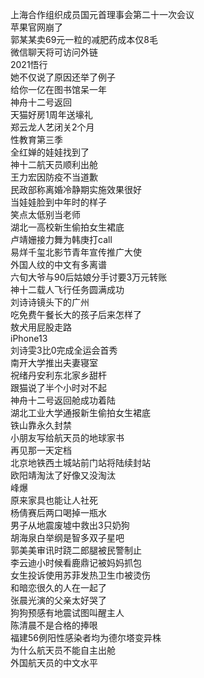上海合作组织成员国元首理事会第二十一次会议  
苹果官网崩了  
郭某某卖69元一粒的减肥药成本仅8毛  
微信聊天将可访问外链  
2021悟行  
她不仅说了原因还举了例子  
给你一亿在图书馆呆一年  
神舟十二号返回  
天猫好房1周年送壕礼  
郑云龙人艺闭关2个月  
性教育第三季  
全红婵的娃娃找到了  
神十二航天员顺利出舱  
王力宏因防疫不当道歉  
民政部称离婚冷静期实施效果很好  
当娃娃脸到中年时的样子  
笑点太低别当老师  
湖北一高校新生偷拍女生裙底  
卢靖姗接力舞为韩庚打call  
易烊千玺北影节青年宣传推广大使  
外国人纹的中文有多离谱  
六旬大爷与90后姑娘分手讨要3万元转账  
神十二载人飞行任务圆满成功  
刘诗诗镜头下的广州  
吃免费午餐长大的孩子后来怎样了  
敖犬用屁股走路  
iPhone13  
刘诗雯3比0完成全运会首秀  
南开大学推出夫妻寝室  
祝绪丹安利东北家乡甜杆  
跟猫说了半个小时对不起  
神舟十二号返回舱成功着陆  
湖北工业大学通报新生偷拍女生裙底  
铁山靠永久封禁  
小朋友写给航天员的地球家书  
再见那一天定档  
北京地铁西土城站前门站将陆续封站  
欧阳靖淘汰了好像又没淘汰  
峰爆  
原来家具也能让人社死  
杨倩赛后两口喝掉一瓶水  
男子从地震废墟中救出3只奶狗  
胡海泉白举纲是智多双子星吧  
郭美美审讯时跷二郎腿被民警制止  
李云迪小时候看鹿鼎记被妈妈抓包  
女生投诉使用苏菲发热卫生巾被烫伤  
和暗恋很久的人在一起了  
张晨光演的父亲太好哭了  
狗狗预感有地震试图叫醒主人  
陈清晨不是合格的捧哏  
福建56例阳性感染者均为德尔塔变异株  
为什么航天员不能自主出舱  
外国航天员的中文水平  
